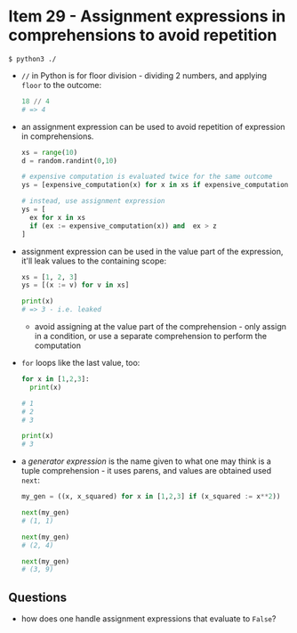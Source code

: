 # Item 29 - Assignment expressions in comprehensions to avoid repetition

```shell
$ python3 ./
```

- `//` in Python is for floor division - dividing 2 numbers, and applying
  `floor` to the outcome:

  ```python
  18 // 4
  # => 4
  ```
- an assignment expression can be used to avoid repetition of expression in
  comprehensions.

  ```python
  xs = range(10)
  d = random.randint(0,10)

  # expensive computation is evaluated twice for the same outcome
  ys = [expensive_computation(x) for x in xs if expensive_computation(x) > z]

  # instead, use assignment expression
  ys = [
    ex for x in xs
    if (ex := expensive_computation(x)) and  ex > z
  ]
  ```
- assignment expression can be used in the value part of the expression, it'll
  leak values to the containing scope:

  ```python
  xs = [1, 2, 3]
  ys = [(x := v) for v in xs]

  print(x)
  # => 3 - i.e. leaked
  ```

  - avoid assigning at the value part of the comprehension - only assign in a
    condition, or use a separate comprehension to perform the computation
- `for` loops like the last value, too:

  ```python
  for x in [1,2,3]:
    print(x)

  # 1
  # 2
  # 3

  print(x)
  # 3
  ```
- a _generator expression_ is the name given to what one may think is a tuple
  comprehension - it uses parens, and values are obtained used `next`:

  ```python
  my_gen = ((x, x_squared) for x in [1,2,3] if (x_squared := x**2))

  next(my_gen)
  # (1, 1)

  next(my_gen)
  # (2, 4)

  next(my_gen)
  # (3, 9)
  ```

## Questions

- how does one handle assignment expressions that evaluate to `False`?
